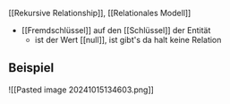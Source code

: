 [[Rekursive Relationship]], [[Relationales Modell]]

- [[Fremdschlüssel]] auf den [[Schlüssel]] der Entität
	- ist der Wert [[null]], ist gibt's da halt keine Relation

## Beispiel
![[Pasted image 20241015134603.png]]